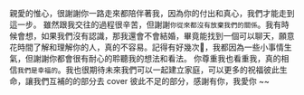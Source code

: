 親愛的惟心，很謝謝你一路走來都陪伴著我，因為你的付出和真心，我們才能走到這一步。
雖然跟我交往的過程很辛苦，但謝謝`你從來都沒有放棄我們的關係`。我有時候會想，如果我們沒有認識，那我還會不會結婚，畢竟能找到一個可以聊天，願意花時間了解和理解你的人，真的不容易。記得有好幾次，我都因為一些小事情生氣，但謝謝你都會很有耐心的聆聽我的想法和看法。
你尊重我也看重我，真的相信`我們是幸福的`。我也很期待未來我們可以一起建立家庭，可以更多的祝福彼此生命，讓我們互補的的部分去 cover 
彼此不足的部分，感謝有你，我愛你 ~~


